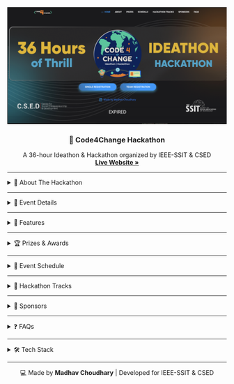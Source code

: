 <!DOCTYPE html>
<html lang="en">

<div align="center">
  <img src="/c4c _logo.png" alt="c4c_Logo" width="600">
  <h3 align="center">🚀 Code4Change Hackathon</h3>
  <p align="center">
   A 36-hour Ideathon & Hackathon organized by IEEE-SSIT & CSED
    <br />
    <a href="https://madhavc9-code4change-hackathon.netlify.app/" target="_blank"><strong>Live Website »</strong></a>
  </p>
</div>
<hr>
<body>
    <div class="section">
        <details>
            <summary>🌟 About The Hackathon</summary>
          <br>
            <p>Welcome to <strong>Code4Change</strong>, where innovation meets impact! Our event emphasizes business models and ideation, welcoming participants of all coding levels. Whether you're seasoned or new, your ideas matter.</p>
            <p>With a 36-hour duration, including <strong>6+ hours for ideation</strong> and <strong>30+ hours for the hackathon</strong>, individuals from all branches collaborate, innovate, and make a difference.</p>
            <p>Join us for a fresher-friendly <strong>SHARK TANK TWIST</strong> experience where creativity knows no bounds—let’s code for change! 💡🔥</p>
        </details>
    </div>  
  <hr>
    <div class="section">
        <details>
            <summary>📅 Event Details</summary>
          <br>
            <ul>
                <li><strong>🗓️ Dates:</strong> 19th March - 21st March 2024</li>
                <li><strong>👥 Team Size:</strong> 2 to 5 members</li>
                <li><strong>💰 Free Registrations</strong></li>
                <li><strong>🏆 Cash Prizes</strong> (to be announced soon!)</li>
            </ul>
        </details>
    </div>
  <hr>
    <div class="section">
        <details>
            <summary>🔹 Features</summary>
          <br>
            <ul>
                <li>✨ Fully responsive <strong>HTML & CSS website</strong></li>
                <li>📝 <strong>Single & Team Registration</strong> functionality</li>
                <li>📢 <strong>Hackathon Tracks, Schedule, and FAQs</strong></li>
                <li>🎨 Modern & engaging UI with animations</li>
            </ul>
        </details>
    </div>
  <hr>
    <div class="section">
        <details>
            <summary>🏆 Prizes & Awards</summary>
          <br>
            <ul>
                <li>💰 Cash Prizes</li>
                <li>📈 Funding Opportunities</li>
                <li>🎖️ More Prizes for Winners</li>
                <li>🎁 Goodies for All</li>
                <li>🎓 Internship Opportunities</li>
                <li>📝 Certificate of Participation</li>
            </ul>
        </details>
    </div>
  <hr>
    <div class="section">
        <details>
            <summary>📌 Event Schedule</summary>
          <br>
            <ul>
                <li>🟢 <strong>Phase 1:</strong> Registrations (Mar 14 - Mar 18)</li>
                <li>💡 <strong>Phase 2:</strong> Ideation</li>
                <li>👨‍💻 <strong>Phase 3:</strong> Hackathon</li>
                <li>🦈 <strong>Phase 4:</strong> Shark Tank Round</li>
            </ul>
        </details>
    </div>
  <hr>
    <div class="section">
        <details>
            <summary>🎯 Hackathon Tracks</summary>
          <br>
            <ul>
                <li>💵 Finance</li>
                <li>♻️ Circular Economy</li>
                <li>🏗️ Innovation & Infrastructure</li>
                <li>🩺 Health & Wellbeing</li>
                <li>📚 Education & AI</li>
                <li>🌎 Open Innovation</li>
                <li>🤱 Maternal & Neonatal Health</li>
                <li>👨‍💻 Programming Hub - Technical Content Writing with AI</li>
            </ul>
        </details>
    </div>
  <hr>
    <div class="section">
        <details>
            <summary>📢 Sponsors</summary>
          <br>
            <ul>
                <li>💡 Programming Hub</li>
                <li>🚀 ALTAIR</li>
                <li>📚 Graduation</li>
            </ul>
        </details>
    </div>
  <hr>
    <div class="section">
        <details>
            <summary>❓ FAQs</summary>
          <br>
            <ul>
                <li>🛠️ <strong>Who can participate?</strong> - Open to all students and professionals.</li>
                <li>💵 <strong>How much does it cost?</strong> - Free registration!</li>
                <li>📝 <strong>How can I apply?</strong> - Fill the registration form before March 18.</li>
                <li>👨‍💻 <strong>What if I don’t know how to code?</strong> - No worries, just bring your creativity and ideas!</li>
            </ul>
        </details>
    </div>  
  <hr>
    <div class="section">
        <details>
            <summary>🛠️ Tech Stack</summary>
          <br>
            <ul>
                <li>🌐 <strong>HTML & CSS</strong> for front-end</li>
                <li>📄 <strong>Static web pages</strong></li>
                <li>📱 <strong>Fully responsive design</strong></li>
            </ul>
        </details>
    </div>
<hr>
    <footer>
        <p align="center">💻 Made by <strong>Madhav Choudhary</strong> | Developed for IEEE-SSIT & CSED</p>
    </footer>
</body>
</html>
